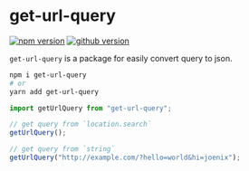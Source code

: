 # get-url-query

[![npm version](https://img.shields.io/badge/npm-2.0.1-red.svg)](https://img.shields.io/badge/npm-2.0.1-red.svg)
[![github version](https://img.shields.io/badge/github-2.0.1-blue.svg)](https://img.shields.io/badge/github-2.0.1-blue.svg)

`get-url-query` is a package for easily convert query to json.

```bash
npm i get-url-query
# or
yarn add get-url-query
```

```js
import getUrlQuery from "get-url-query";

// get query from `location.search`
getUrlQuery();

// get query from `string`
getUrlQuery("http://example.com/?hello=world&hi=joenix");
```
